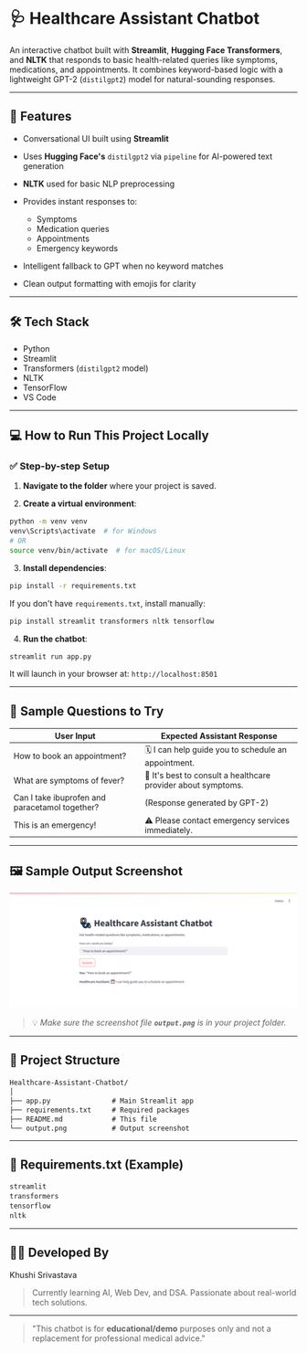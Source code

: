 # 🩺 Healthcare Assistant Chatbot

An interactive chatbot built with **Streamlit**, **Hugging Face Transformers**, and **NLTK** that responds to basic health-related queries like symptoms, medications, and appointments. It combines keyword-based logic with a lightweight GPT-2 (`distilgpt2`) model for natural-sounding responses.

---

## 📌 Features

* Conversational UI built using **Streamlit**
* Uses **Hugging Face's** `distilgpt2` via `pipeline` for AI-powered text generation
* **NLTK** used for basic NLP preprocessing
* Provides instant responses to:

  * Symptoms
  * Medication queries
  * Appointments
  * Emergency keywords
* Intelligent fallback to GPT when no keyword matches
* Clean output formatting with emojis for clarity

---

## 🛠️ Tech Stack

* Python
* Streamlit
* Transformers (`distilgpt2` model)
* NLTK
* TensorFlow
* VS Code

---

## 💻 How to Run This Project Locally

### ✅ Step-by-step Setup

1. **Navigate to the folder** where your project is saved.

2. **Create a virtual environment**:

```bash
python -m venv venv
venv\Scripts\activate  # for Windows
# OR
source venv/bin/activate  # for macOS/Linux
```

3. **Install dependencies**:

```bash
pip install -r requirements.txt
```

If you don't have `requirements.txt`, install manually:

```bash
pip install streamlit transformers nltk tensorflow
```

4. **Run the chatbot**:

```bash
streamlit run app.py
```

It will launch in your browser at: `http://localhost:8501`

---

## 💬 Sample Questions to Try

| User Input                                     | Expected Assistant Response                                   |
| ---------------------------------------------- | ------------------------------------------------------------- |
| How to book an appointment?                    | 🗓️ I can help guide you to schedule an appointment.          |
| What are symptoms of fever?                    | 💉 It's best to consult a healthcare provider about symptoms. |
| Can I take ibuprofen and paracetamol together? | (Response generated by GPT-2)                                 |
| This is an emergency!                          | ⚠️ Please contact emergency services immediately.             |

---

## 🖼️ Sample Output Screenshot

![Sample Output](./output.png)

> 💡 *Make sure the screenshot file **`output.png`** is in your project folder.*

---

## 📁 Project Structure

```
Healthcare-Assistant-Chatbot/
│
├── app.py               # Main Streamlit app
├── requirements.txt     # Required packages
├── README.md            # This file
└── output.png           # Output screenshot
```

---

## 📄 Requirements.txt (Example)

```txt
streamlit
transformers
tensorflow
nltk
```

---

## 🙋‍♀️ Developed By

Khushi Srivastava
> Currently learning AI, Web Dev, and DSA. Passionate about real-world tech solutions.

---

> "This chatbot is for **educational/demo** purposes only and not a replacement for professional medical advice."
